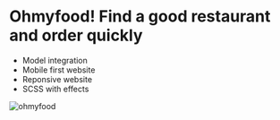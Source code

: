 # Ohmyfood! Find a good restaurant and order quickly

- Model integration
- Mobile first website
- Reponsive website
- SCSS with effects

![ohmyfood](https://user-images.githubusercontent.com/76693227/150074393-b1b88bb6-1dd8-4f96-baa5-c19661973edb.png)
